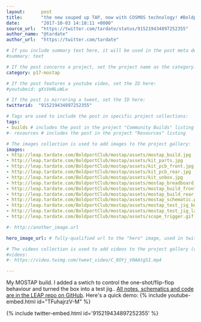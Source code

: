 ```yaml
---
layout:      post
title:       "the new souped up TAP, now with COSMOS technology! #BoldportClub LEAP#345"
date:        "2017-10-03 14:18:11 +0000"
source_url:  "https://twitter.com/tardate/status/915219434897252355"
author_name: "@tardate"
author_url:  "https://twitter.com/tardate"

# If you include summary text here, it will be used in the post meta description instead of an excerpt from the post body
#summary: text

# If the post concerns a project, set the project name as the category:
category: p17-mostap

# If the post features a youtube video, set the ID here:
#youtubeid: gXsVeNLuWLw

# If the post is mirroring a tweet, set the ID here:
twitterid:  "915219434897252355"

# Tags are used to include the post in specific project collections:
tags:
- builds # includes the post in the project "Community Builds" listing
#- resources # includes the post in the project "Resources" listing

# The images collection is used to add images to the project gallery:
images:
- http://leap.tardate.com/BoldportClub/mostap/assets/mostap_build.jpg
- http://leap.tardate.com/BoldportClub/mostap/assets/kit_parts.jpg
- http://leap.tardate.com/BoldportClub/mostap/assets/kit_pcb_front.jpg
- http://leap.tardate.com/BoldportClub/mostap/assets/kit_pcb_rear.jpg
- http://leap.tardate.com/BoldportClub/mostap/assets/kit_unbox.jpg
- http://leap.tardate.com/BoldportClub/mostap/assets/mostap_breadboard_test.jpg
- http://leap.tardate.com/BoldportClub/mostap/assets/mostap_build_front.jpg
- http://leap.tardate.com/BoldportClub/mostap/assets/mostap_build_rear.jpg
- http://leap.tardate.com/BoldportClub/mostap/assets/mostap_schematic.png
- http://leap.tardate.com/BoldportClub/mostap/assets/mostap_test_jig_build.jpg
- http://leap.tardate.com/BoldportClub/mostap/assets/mostap_test_jig_layout.jpg
- http://leap.tardate.com/BoldportClub/mostap/assets/scope_trigger.gif

#- http://another_image.url

hero_image_url: # fully-qualified url to the "hero" image, used in twitter cards for example

# The videos collection is used to add videos to the project gallery (currently only mp4):
#videos:
#- https://video.twimg.com/tweet_video/C_8OYj_V0AAtg5I.mp4

---
```



My MOSTAP build.
I added a swtich to control the one-shot/flip-flop behaviour and turned the box into a test jig..
[All notes, schematics and code are in the LEAP repo on GitHub](https://github.com/tardate/LittleArduinoProjects/tree/master/BoldportClub/mostap).
Here's a quick demo:
{% include youtube-embed.html id="TFuhajrzV-M" %}

{% include twitter-embed.html id='915219434897252355' %}


